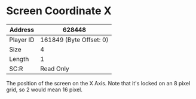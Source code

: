 #  Screen Coordinate X
Address   | 628448
----------|-------------
Player ID | 161849 (Byte Offset: 0)
Size 	  | 4
Length 	  | 1
SC:R      | Read Only

The position of the screen on the X Axis. Note that it's locked on an 8 pixel grid, so 2 would mean 16 pixel.
